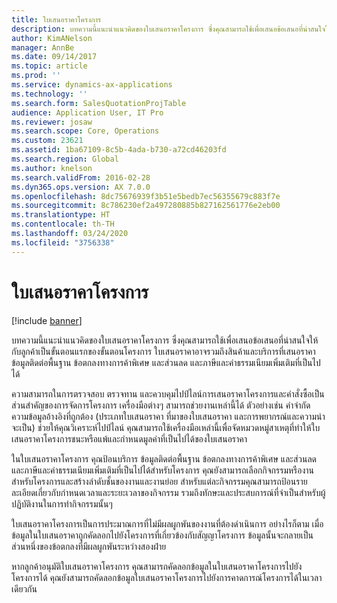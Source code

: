 ```yaml
---
title: ใบเสนอราคาโครงการ
description: บทความนี้แนะนำแนวคิดของใบเสนอราคาโครงการ ซึ่งคุณสามารถใช้เพื่อเสนอข้อเสนอที่น่าสนใจให้กับลูกค้าเป็นขั้นตอนแรกของขั้นตอนโครงการ ใบเสนอราคาอาจรวมถึงสินค้าและบริการที่เสนอราคา ข้อมูลติดต่อพื้นฐาน ข้อตกลงทางการค้าพิเศษ และส่วนลด และภาษีและค่าธรรมเนียมเพิ่มเติมที่เป็นไปได้
author: KimANelson
manager: AnnBe
ms.date: 09/14/2017
ms.topic: article
ms.prod: ''
ms.service: dynamics-ax-applications
ms.technology: ''
ms.search.form: SalesQuotationProjTable
audience: Application User, IT Pro
ms.reviewer: josaw
ms.search.scope: Core, Operations
ms.custom: 23621
ms.assetid: 1ba67109-8c5b-4ada-b730-a72cd46203fd
ms.search.region: Global
ms.author: knelson
ms.search.validFrom: 2016-02-28
ms.dyn365.ops.version: AX 7.0.0
ms.openlocfilehash: 8dc75676939f3b51e5bedb7ec56355679c883f7e
ms.sourcegitcommit: 8c786230ef2a497280885b827162561776e2eb00
ms.translationtype: HT
ms.contentlocale: th-TH
ms.lasthandoff: 03/24/2020
ms.locfileid: "3756338"
---
```

# <a name="project-quotations"></a>ใบเสนอราคาโครงการ

[!include [banner](../includes/banner.md)]

บทความนี้แนะนำแนวคิดของใบเสนอราคาโครงการ ซึ่งคุณสามารถใช้เพื่อเสนอข้อเสนอที่น่าสนใจให้กับลูกค้าเป็นขั้นตอนแรกของขั้นตอนโครงการ ใบเสนอราคาอาจรวมถึงสินค้าและบริการที่เสนอราคา ข้อมูลติดต่อพื้นฐาน ข้อตกลงทางการค้าพิเศษ และส่วนลด และภาษีและค่าธรรมเนียมเพิ่มเติมที่เป็นไปได้ 

ความสามารถในการตรวจสอบ ตรวจทาน และควบคุมไปป์ไลน์การเสนอราคาโครงการและคำสั่งซื้อเป็นส่วนสำคัญของการจัดการโครงการ เครื่องมือต่างๆ สามารถช่วยงานเหล่านี้ได้ ตัวอย่างเช่น คำจำกัดความข้อมูลอ้างอิงที่ถูกต้อง (ประเภทใบเสนอราคา ที่มาของใบเสนอราคา และการพยากรณ์และความน่าจะเป็น) ช่วยให้คุณวิเคราะห์ไปป์ไลน์ คุณสามารถใช้เครื่องมือเหล่านี้เพื่อจัดหมวดหมู่สาเหตุที่ทำให้ใบเสนอราคาโครงการชนะหรือแพ้และกำหนดมูลค่าที่เป็นไปได้ของใบเสนอราคา 

ในใบเสนอราคาโครงการ คุณป้อนบริการ ข้อมูลติดต่อพื้นฐาน ข้อตกลงทางการค้าพิเศษ และส่วนลด และภาษีและค่าธรรมเนียมเพิ่มเติมที่เป็นไปได้สำหรับโครงการ คุณยังสามารถเลือกกิจกรรมหรืองานสำหรับโครงการและสร้างลำดับชั้นของงานและงานย่อย สำหรับแต่ละกิจกรรมคุณสามารถป้อนรายละเอียดเกี่ยวกับกำหนดเวลาและระยะเวลาของกิจกรรม รวมถึงทักษะและประสบการณ์ที่จำเป็นสำหรับผู้ปฏิบัติงานในการทำกิจกรรมนั้นๆ 

ใบเสนอราคาโครงการเป็นการประมาณการที่ไม่มีผลผูกพันของงานที่ต้องดำเนินการ อย่างไรก็ตาม เมื่อข้อมูลในใบเสนอราคาถูกคัดลอกไปยังโครงการที่เกี่ยวข้องกับสัญญาโครงการ ข้อมูลนั้นจะกลายเป็นส่วนหนึ่งของข้อตกลงที่มีผลผูกพันระหว่างสองฝ่าย 

หากลูกค้าอนุมัติใบเสนอราคาโครงการ คุณสามารถคัดลอกข้อมูลในใบเสนอราคาโครงการไปยังโครงการได้ คุณยังสามารถคัดลอกข้อมูลใบเสนอราคาโครงการไปยังการคาดการณ์โครงการได้ในเวลาเดียวกัน



